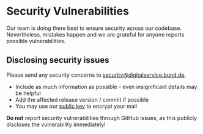 # Security Vulnerabilities

Our team is doing there best to ensure security across our codebase. Nevertheless, mistakes happen and we are grateful for anyone reports possible vulnerabilities.

## Disclosing security issues

Please send any security concerns to [security@digitalservice.bund.de](mailto:security@digitalservice.bund.de).

- Include as much information as possible - even insignificant details may be helpful
- Add the affected release version / commit if possible
- You may use our [public key](https://raw.githubusercontent.com/digitalservicebund/public-keys/main/pgp-public-key-security-mail.pem) to encrypt your mail

**Do not** report security vulnerabilities through GitHub issues, as this publicly discloses the vulnerability immediately!
